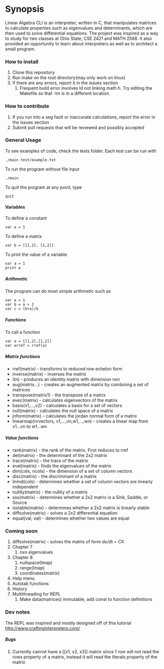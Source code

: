 # Synopsis
Linear Algebra CLI is an interpreter, written in C, that manipulates matrices to calculate properties such as eigenvalues and determinants, which are then used to solve differential equations. The project was inspired as a way to study for two classes at Ohio State, CSE 2421 and MATH 2568. It also provided an opportunity to learn about interpreters as well as to architect a small program.

### How to install
1. Clone this repository
1. Run make on the root directory(may only work on linux)
1. If there are any errors, report it in the issues section
    1. Frequent build error involves ld not linking math.h. Try editing the Makefile so that -lm is in a different location.

### How to contribute
1. If you run into a seg fault or inaccurate calculations, report the error in the issues section
1. Submit pull requests that will be reviewed and possibly accepted

### General Usage
To see examples of code, check the tests folder. Each test can be run with
```
./main test/example.txt
```
To run the program without file input
```
./main
```
To quit the program at any point, type
```
quit
```

#### Variables
To define a constant  
```
var a = 1
```  
To define a matrix
```
var b = [[1,2], [1,2]]
```  

To print the value of a variable
```
var a = 1
print a
```

##### Arithmetic
The program can do most simple arithmetic such as
```
var a = 1
var b = a + 2
var c = (b+a)/b
```

##### Functions
To call a function  
```
var a = [[1,2],[1,2]]
var arref = rref(a)
```

##### Matrix functions
* rref(matrix) - transforms to reduced row echelon form
* inverse(matrix) - inverses the matrix
* I(n) - produces an identity matrix with dimension nxn
* aug(matrix...) - creates an augmented matrix by combining a set of matrices
* transpose(matrix1) - the transpose of a matrix
* evec(matrix) - calculates eigenvectors of the matrix
* basis(v1,...,v2) - calculates a basis for a set of vectors
* null(matrix) - calculates the null space of a matrix
* jnform(matrix) - calculates the jordan normal form of a matrix
* linearmap(nrvectors, v1,...,vn,w1,...,wn) - creates a linear map from v1...vn to w1...wn

##### Value functions
* rank(matrix) - the rank of the matrix. First reduces to rref
* det(matrix) - the determinant of the 2x2 matrix
* trace(matrix) - the trace of the matrix
* eval(matrix) - finds the eigenvalues of the matrix
* dim(cols, ncols) - the dimension of a set of column vectors
* disc(matrix) - the discriminant of a matrix
* linind(cols) - determines whether a set of column vectors are linearly independent
* nullity(matrix) - the nullity of a matrix
* sss(matrix) - determines whether a 2x2 matrix is a Sink, Saddle, or Source
* isstable(matrix) - determines whether a 2x2 matrix is linearly stable
* diffsolve(matrix) - solves a 2x2 differential equation
* equal(val, val) - determines whether two values are equal


### Coming soon
1. diffsolve(matrix) - solves the matrix of form dx/dt = CX
1. Chapter 7
    1. nxn eigenvalues
1. Chapter 8
    1. nullspace(lmap)
    1. range(lmap)
    1. coordinates(matrix)
1. Help menu
1. Autotab functions
1. History
1. Multithreading for REPL
    1. Make data(matrices) immutable, add const to function definitions

### Dev notes
The REPL was inspired and mostly designed off of this tutorial
http://www.craftinginterpreters.com/

##### Bugs
1. Currently cannot have a [[x1, x2, x3]] matrix since 1 row will not read the rows property of a matrix, instead it will read the literals property of the matrix
